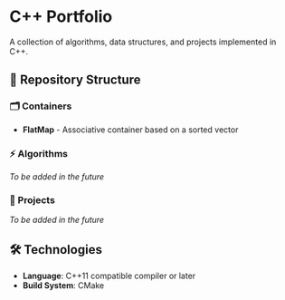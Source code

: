 # C++ Portfolio

A collection of algorithms, data structures, and projects implemented in C++.

## 📁 Repository Structure

### 🗂️ Containers
- **FlatMap** - Associative container based on a sorted vector

### ⚡ Algorithms
*To be added in the future*

### 🚀 Projects
*To be added in the future*

## 🛠️ Technologies
- **Language**: C++11 compatible compiler or later
- **Build System**: CMake
